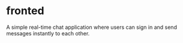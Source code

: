 # fronted
A simple real-time chat application where users can sign in and send messages instantly to each other.
